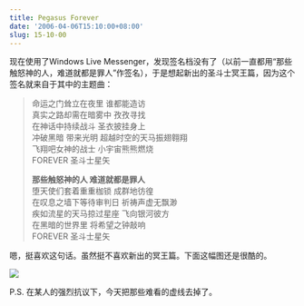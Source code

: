 ```yaml
---
title: Pegasus Forever
date: '2006-04-06T15:10:00+08:00'
slug: 15-10-00
---
```


现在使用了Windows Live Messenger，发现签名档没有了（以前一直都用“那些触怒神的人，难道就都是罪人”作签名），于是想起新出的圣斗士冥王篇，因为这个签名就来自于其中的主题曲：

> 命运之门耸立在夜里 谁都能造访  
> 真实之路却需在暗雾中 孜孜寻找  
> 在神话中持续战斗 圣衣披挂身上  
> 冲破黑暗 带来光明 超越时空的天马振翅翱翔  
> 飞翔吧女神的战士 小宇宙熊熊燃烧  
> FOREVER 圣斗士星矢
> 
> **那些触怒神的人 难道就都是罪人**  
> 堕天使们套着重重枷锁 成群地彷徨  
> 在叹息之墙下等待审判日 祈祷声虚无飘渺  
> 疾如流星的天马掠过星座 飞向银河彼方  
> 在黑暗的世界里 将希望之钟敲响  
> FOREVER 圣斗士星矢

嗯，挺喜欢这句话。虽然挺不喜欢新出的冥王篇。下面这幅图还是很酷的。

![](https://db.yihui.org/hexun/b_616EF56EFA8856D9.jpg)

P.S. 在某人的强烈抗议下，今天把那些难看的虚线去掉了。
